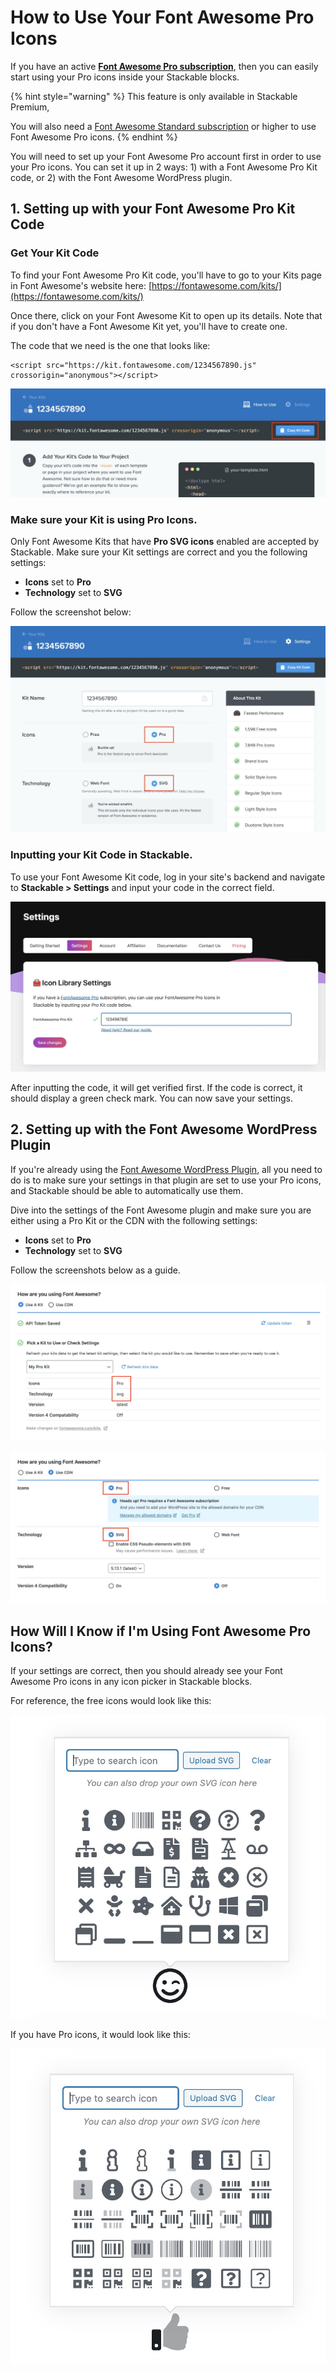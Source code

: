 # How to Use Your Font Awesome Pro Icons

If you have an active [**Font Awesome Pro subscription**](https://fontawesome.com/referral?a=2c8dfc8669), then you can easily start using your Pro icons inside your Stackable blocks.

{% hint style="warning" %}
This feature is only available in Stackable Premium, 

You will also need a [Font Awesome Standard subscription](https://fontawesome.com/referral?a=2c8dfc8669) or higher to use Font Awesome Pro icons.
{% endhint %}

You will need to set up your Font Awesome Pro account first in order to use your Pro icons. You can set it up in 2 ways: 1\) with a Font Awesome Pro Kit code, or 2\) with the Font Awesome WordPress plugin.

## 1. Setting up with your Font Awesome Pro Kit Code

### Get Your Kit Code

To find your Font Awesome Pro Kit code, you'll have to go to your Kits page in Font Awesome's website here: [https://fontawesome.com/kits/](https://fontawesome.com/kits/)

Once there, click on your Font Awesome Kit to open up its details. Note that if you don't have a Font Awesome Kit yet, you'll have to create one.

The code that we need is the one that looks like:

```text
<script src="https://kit.fontawesome.com/1234567890.js" crossorigin="anonymous"></script>
```

![Click on the Copy Kit Code button to copy the entire code quickly.](../../.gitbook/assets/screen-shot-2020-07-09-at-11.30.26-pm-copy.jpg)

### Make sure your Kit is using Pro Icons.

Only Font Awesome Kits that have **Pro SVG icons** enabled are accepted by Stackable. Make sure your Kit settings are correct and you the following settings:

* **Icons** set to **Pro**
* **Technology** set to **SVG**

Follow the screenshot below:

![Make sure you&apos;re using these settings](../../.gitbook/assets/screen-shot-2020-07-09-at-11.31.11-pm.jpg)

### Inputting your Kit Code in Stackable.

To use your Font Awesome Kit code, log in your site's backend and navigate to **Stackable &gt; Settings** and input your code in the correct field.

![Enter you Font Awesome Pro Kit code here](../../.gitbook/assets/screen-shot-2020-07-09-at-11.44.53-pm.jpg)

After inputting the code, it will get verified first. If the code is correct, it should display a green check mark. You can now save your settings.

## 2. Setting up with the Font Awesome WordPress Plugin

If you're already using the [Font Awesome WordPress Plugin](https://wordpress.org/plugins/font-awesome/), all you need to do is to make sure your settings in that plugin are set to use your Pro icons, and Stackable should be able to automatically use them.

Dive into the settings of the Font Awesome plugin and make sure you are either using a Pro Kit or the CDN with the following settings:

* **Icons** set to **Pro**
* **Technology** set to **SVG**

Follow the screenshots below as a guide.

![Font Awesome plugin set up to use a Pro Kit](../../.gitbook/assets/screen-shot-2020-07-10-at-10.25.08-am.jpg)

![Font Awesome plugin set up to use a Pro Kit](../../.gitbook/assets/screen-shot-2020-07-10-at-10.25.18-am.jpg)

## How Will I Know if I'm Using Font Awesome Pro Icons?

If your settings are correct, then you should already see your Font Awesome Pro icons in any icon picker in Stackable blocks.

For reference, the free icons would look like this:

![An icon picker showing free icons](../../.gitbook/assets/screen-shot-2020-07-10-at-10.42.12-am.jpg)

If you have Pro icons, it would look like this:

![An icon picker showing Pro icons \(this has more icon variants\)](../../.gitbook/assets/screen-shot-2020-07-10-at-10.39.24-am.jpg)

